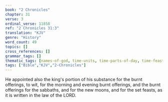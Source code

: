 ```yaml
---
book: "2 Chronicles"
chapter: 31
verse: 3
ordinal_verse: 11858
ref: "2 Chronicles 31:3"
translation: "KJV"
genre: "History"
word_count: 49
topics: []
cross_references: []
grammar_tags: []
thematic_tags: [names-of-god, time-units, time-parts-of-day, time-feasts, time]
tags: ["Bible","KJV","2-Chronicles"]
---
```

He appointed also the king's portion of his substance for the burnt offerings, to wit, for the morning and evening burnt offerings, and the burnt offerings for the sabbaths, and for the new moons, and for the set feasts, as it is written in the law of the LORD.
